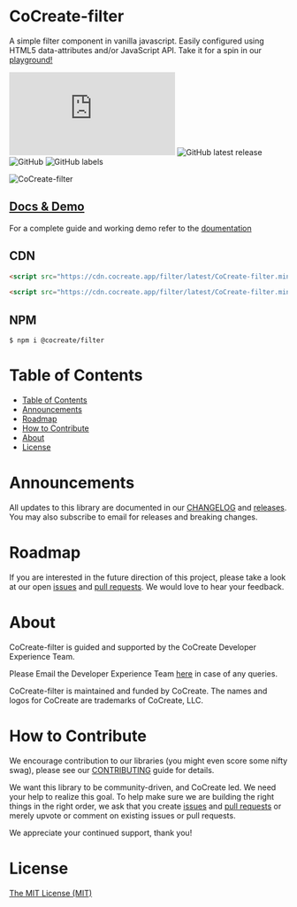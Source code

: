 # CoCreate-filter

A simple filter component in vanilla javascript. Easily configured using HTML5 data-attributes and/or JavaScript API. Take it for a spin in our [playground!](https://cocreate.app/docs/filter)

![GitHub file size in bytes](https://img.shields.io/github/size/CoCreate-app/CoCreate-filter/dist/CoCreate-filter.min.js?label=minified%20size&style=for-the-badge)
![GitHub latest release](https://img.shields.io/github/v/release/CoCreate-app/CoCreate-filter?style=for-the-badge)
![GitHub](https://img.shields.io/github/license/CoCreate-app/CoCreate-filter?style=for-the-badge)
![GitHub labels](https://img.shields.io/github/labels/CoCreate-app/CoCreate-filter/help%20wanted?style=for-the-badge)

![CoCreate-filter](https://cdn.cocreate.app/docs/CoCreate-filter.gif)

## [Docs & Demo](https://cocreate.app/docs/filter)

For a complete guide and working demo refer to the [doumentation](https://cocreate.app/docs/filter)

## CDN

```html
<script src="https://cdn.cocreate.app/filter/latest/CoCreate-filter.min.js"></script>
```

```html
<script src="https://cdn.cocreate.app/filter/latest/CoCreate-filter.min.css"></script>
```

## NPM

```shell
$ npm i @cocreate/filter
```

# Table of Contents

- [Table of Contents](#table-of-contents)
- [Announcements](#announcements)
- [Roadmap](#roadmap)
- [How to Contribute](#how-to-contribute)
- [About](#about)
- [License](#license)

<a name="announcements"></a>

# Announcements

All updates to this library are documented in our [CHANGELOG](https://github.com/CoCreate-app/CoCreate-filter/blob/master/CHANGELOG.md) and [releases](https://github.com/CoCreate-app/CoCreate-filter/releases). You may also subscribe to email for releases and breaking changes.

<a name="roadmap"></a>

# Roadmap

If you are interested in the future direction of this project, please take a look at our open [issues](https://github.com/CoCreate-app/CoCreate-filter/issues) and [pull requests](https://github.com/CoCreate-app/CoCreate-filter/pulls). We would love to hear your feedback.

<a name="about"></a>

# About

CoCreate-filter is guided and supported by the CoCreate Developer Experience Team.

Please Email the Developer Experience Team [here](mailto:develop@cocreate.app) in case of any queries.

CoCreate-filter is maintained and funded by CoCreate. The names and logos for CoCreate are trademarks of CoCreate, LLC.

<a name="contribute"></a>

# How to Contribute

We encourage contribution to our libraries (you might even score some nifty swag), please see our [CONTRIBUTING](https://github.com/CoCreate-app/CoCreate-filter/blob/master/CONTRIBUTING.md) guide for details.

We want this library to be community-driven, and CoCreate led. We need your help to realize this goal. To help make sure we are building the right things in the right order, we ask that you create [issues](https://github.com/CoCreate-app/CoCreate-filter/issues) and [pull requests](https://github.com/CoCreate-app/CoCreate-filter/pulls) or merely upvote or comment on existing issues or pull requests.

We appreciate your continued support, thank you!

# License

[The MIT License (MIT)](https://github.com/CoCreate-app/CoCreate-filter/blob/master/LICENSE)
